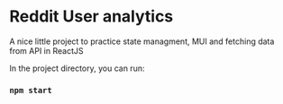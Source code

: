 # Reddit User analytics

A nice little project to practice state managment, MUI and fetching data from API in ReactJS

In the project directory, you can run:
### `npm start`
